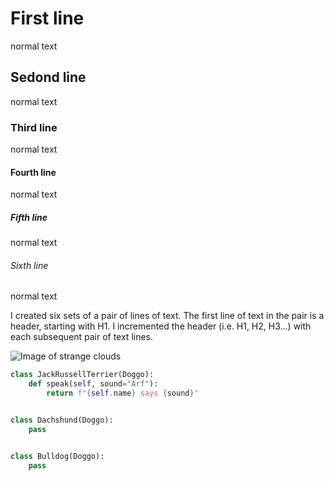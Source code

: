 # First line
normal text
## Sedond line
normal text
### Third line
normal text
#### Fourth line
normal text
##### Fifth line
normal text
###### Sixth line
normal text

I created six sets of a pair of lines of text. The first line of text in the pair is a header, starting with H1. I incremented the header (i.e. H1, H2, H3...) with each subsequent pair of text lines.

![Image of strange clouds](https://allthatsinteresting.com/wordpress/wp-content/uploads/2013/09/interesting-pictures-asperatus-clouds.jpg)

``` python
class JackRussellTerrier(Doggo):
    def speak(self, sound="Arf"):
        return f"{self.name} says {sound}"


class Dachshund(Doggo):
    pass


class Bulldog(Doggo):
    pass
```
